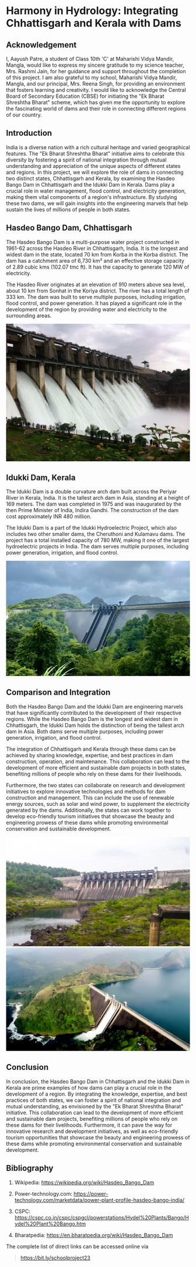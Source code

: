 # Harmony in Hydrology: Integrating Chhattisgarh and Kerala with Dams

## Acknowledgement

I, Aayush Patre, a student of Class 10th 'C' at Maharishi Vidya Mandir, Mangla, would like to express my sincere gratitude to my science teacher, Mrs. Rashmi Jain, for her guidance and support throughout the completion of this project. I am also grateful to my school, Maharishi Vidya Mandir, Mangla, and our principal, Mrs. Reena Singh, for providing an environment that fosters learning and creativity. I would like to acknowledge the Central Board of Secondary Education (CBSE) for initiating the "Ek Bharat Shreshtha Bharat" scheme, which has given me the opportunity to explore the fascinating world of dams and their role in connecting different regions of our country.

## Introduction

India is a diverse nation with a rich cultural heritage and varied geographical features. The "Ek Bharat Shreshtha Bharat" initiative aims to celebrate this diversity by fostering a spirit of national integration through mutual understanding and appreciation of the unique aspects of different states and regions. In this project, we will explore the role of dams in connecting two distinct states, Chhattisgarh and Kerala, by examining the Hasdeo Bango Dam in Chhattisgarh and the Idukki Dam in Kerala. Dams play a crucial role in water management, flood control, and electricity generation, making them vital components of a region's infrastructure. By studying these two dams, we will gain insights into the engineering marvels that help sustain the lives of millions of people in both states.

## Hasdeo Bango Dam, Chhattisgarh

The Hasdeo Bango Dam is a multi-purpose water project constructed in 1961-62 across the Hasdeo River in Chhattisgarh, India. It is the longest and widest dam in the state, located 70 km from Korba in the Korba district. The dam has a catchment area of 6,730 km² and an effective storage capacity of 2.89 cubic kms (102.07 tmc ft). It has the capacity to generate 120 MW of electricity.

The Hasdeo River originates at an elevation of 910 meters above sea level, about 10 km from Sonhat in the Koriya district. The river has a total length of 333 km. The dam was built to serve multiple purposes, including irrigation, flood control, and power generation. It has played a significant role in the development of the region by providing water and electricity to the surrounding areas.

![Bango-Dam-1](../images/bango-dam-1.jpg)

## Idukki Dam, Kerala

The Idukki Dam is a double curvature arch dam built across the Periyar River in Kerala, India. It is the tallest arch dam in Asia, standing at a height of 169 meters. The dam was completed in 1975 and was inaugurated by the then Prime Minister of India, Indira Gandhi. The construction of the dam cost approximately INR 480 million.

The Idukki Dam is a part of the Idukki Hydroelectric Project, which also includes two other smaller dams, the Cheruthoni and Kulamavu dams. The project has a total installed capacity of 780 MW, making it one of the largest hydroelectric projects in India. The dam serves multiple purposes, including power generation, irrigation, and flood control.

![Idukki-Dam-1](../images/idukki-dam-1.png)

## Comparison and Integration

Both the Hasdeo Bango Dam and the Idukki Dam are engineering marvels that have significantly contributed to the development of their respective regions. While the Hasdeo Bango Dam is the longest and widest dam in Chhattisgarh, the Idukki Dam holds the distinction of being the tallest arch dam in Asia. Both dams serve multiple purposes, including power generation, irrigation, and flood control.

The integration of Chhattisgarh and Kerala through these dams can be achieved by sharing knowledge, expertise, and best practices in dam construction, operation, and maintenance. This collaboration can lead to the development of more efficient and sustainable dam projects in both states, benefiting millions of people who rely on these dams for their livelihoods.

Furthermore, the two states can collaborate on research and development initiatives to explore innovative technologies and methods for dam construction and management. This can include the use of renewable energy sources, such as solar and wind power, to supplement the electricity generated by the dams. Additionally, the states can work together to develop eco-friendly tourism initiatives that showcase the beauty and engineering prowess of these dams while promoting environmental conservation and sustainable development.

![Bango-Dam-1](../images/bango-dam-2.jpg) ![Idukki-Dam-2](../images/idukki-dam-2.jpg)

## Conclusion

In conclusion, the Hasdeo Bango Dam in Chhattisgarh and the Idukki Dam in Kerala are prime examples of how dams can play a crucial role in the development of a region. By integrating the knowledge, expertise, and best practices of both states, we can foster a spirit of national integration and mutual understanding, as envisioned by the "Ek Bharat Shreshtha Bharat" initiative. This collaboration can lead to the development of more efficient and sustainable dam projects, benefiting millions of people who rely on these dams for their livelihoods. Furthermore, it can pave the way for innovative research and development initiatives, as well as eco-friendly tourism opportunities that showcase the beauty and engineering prowess of these dams while promoting environmental conservation and sustainable development.

## Bibliography

1. Wikipedia: https://wikipedia.org/wiki/Hasdeo_Bango_Dam

2. Power-technology.com: https://power-technology.com/marketdata/power-plant-profile-hasdeo-bango-india/

3. CSPC: https://cspc.co.in/cspc/cspgcl/powerstations/Hydel%20Plants/Bango/Hydel%20Plant%20Bango.htm

4. Bharatpedia: https://en.bharatpedia.org/wiki/Hasdeo_Bango_Dam

The complete list of direct links can be accessed online via
> https://bit.ly/schoolproject23
